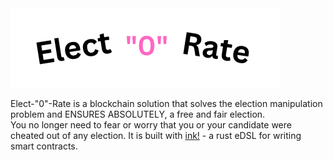 
<img src="https://github.com/thewoodfish/encode-hack/blob/main/public/img/electo.png">

Elect-"0"-Rate is a blockchain solution that solves the election manipulation problem and ENSURES ABSOLUTELY, a free and fair election.<br>
You no longer need to fear or worry that you or your candidate were cheated out of any election.
It is built with <a href="https://use.ink">ink!</a> - a rust eDSL for writing smart contracts.



